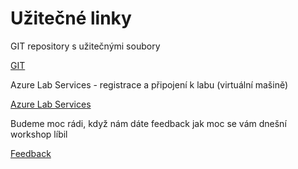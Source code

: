 # Užitečné linky

GIT repository s užitečnými soubory

[GIT](https://github.com/cernatery/DQaaS)


Azure Lab Services - registrace a připojení k labu (virtuální mašině)

[Azure Lab Services](https://labs.azure.com/register/t5vxjqi8)


Budeme moc rádi, když nám dáte feedback jak moc se vám dnešní workshop
líbil

[Feedback](https://forms.office.com/r/0FcFNjcE58)
